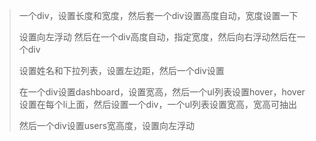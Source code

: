 > 一个div，设置长度和宽度，然后套一个div设置高度自动，宽度设置一下
>
> 设置向左浮动  然后在一个div高度自动，指定宽度，然后向右浮动然后在一个div
>
> 设置姓名和下拉列表，设置左边距，然后一个div设置
>
> 在一个div设置dashboard，设置宽高，然后一个ul列表设置hover，hover设置在每个li上面，然后设置一个div，一个ul列表设置宽高，宽高可抽出
>
> 然后一个div设置users宽高度，设置向左浮动
>
> 

